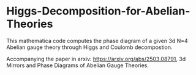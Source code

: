 # Higgs-Decomposition-for-Abelian-Theories

This mathematica code computes the phase diagram of a given 3d N=4 Abelian gauge theory through Higgs and Coulomb decompostion.

Accompanying the paper in arxiv: https://arxiv.org/abs/2503.08791, 3d Mirrors and Phase Diagrams of Abelian Gauge Theories.
